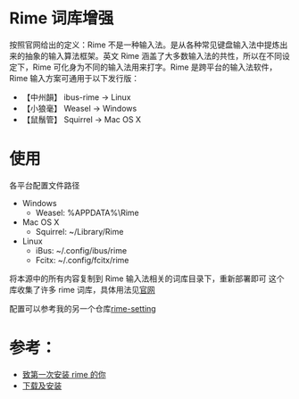 # Rime 词库增强

按照官网给出的定义：Rime 不是一种输入法。是从各种常见键盘输入法中提炼出来的抽象的输入算法框架。英文 Rime 涵盖了大多数输入法的共性，所以在不同设定下，Rime 可化身为不同的输入法用来打字。Rime 是跨平台的输入法软件，Rime 输入方案可通用于以下发行版：

- 【中州韻】 ibus-rime → Linux
- 【小狼毫】 Weasel → Windows
- 【鼠鬚管】 Squirrel → Mac OS X

# 使用

各平台配置文件路径

- Windows
  - Weasel: %APPDATA%\Rime
- Mac OS X
  - Squirrel: ~/Library/Rime
- Linux
  - iBus: ~/.config/ibus/rime
  - Fcitx: ~/.config/fcitx/rime

将本源中的所有内容复制到 Rime 输入法相关的词库目录下，重新部署即可
这个库收集了许多 rime 词库，具体用法见[官网](http://rime.im/)

配置可以参考我的另一个仓库[rime-setting](https://github.com/Iorest/rime-setting)

# 参考：

- [致第一次安装 rime 的你](http://tieba.baidu.com/p/3288634121)
- [下载及安装](http://rime.im/download/)

